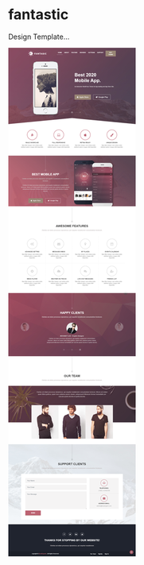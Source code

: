 # fantastic
Design Template...

![alt text](https://github.com/Ahmed-Elhadary/fantastic/blob/gh-pages/img/screencapture-ahmed-elhadary-github-io-fantastic-2021-01-02-15_46_39.png?raw=true)
